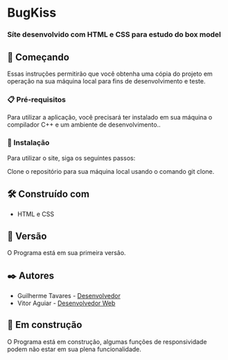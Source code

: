 <h1> BugKiss </h1>
<h3> Síte desenvolvido com HTML e CSS para estudo do box model </h3>
<h2>🚀 Começando</h2>
<p>Essas instruções permitirão que você obtenha uma cópia do projeto em operação na sua máquina local para fins de desenvolvimento e teste.</p>
<h3>📋 Pré-requisitos</h3>
<p>Para utilizar a aplicação, você precisará ter instalado em sua máquina o compilador C++ e um ambiente de desenvolvimento.. </p>
<h3>🔧 Instalação</h3>
<p>Para utilizar o site, siga os seguintes passos:</p>
Clone o repositório para sua máquina local usando o comando git clone.
<h2>🛠️ Construído com</h2>
<ul>
	<li> HTML e CSS</li>
</ul>
<h2>📌 Versão</h2>
<p>O Programa está em sua primeira versão.</p>
<h2>✒️ Autores</h2>
<ul>
	<li> Guilherme Tavares - <a href="https://github.com/TavaresFrog" target="_blank">Desenvolvedor </a></li>
	<li> Vitor Aguiar - <a href="https://github.com/Brokollis" target="_blank">Desenvolvedor Web</a></li>
</ul>
<h2>🚧 Em construção</h2>
<p>O Programa está em construção, algumas funções de responsividade podem não estar em sua plena funcionalidade.</p>

